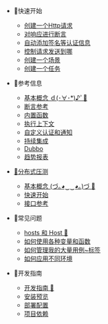 * 🐠快速开始
  * [创建一个Http请求](zh-cn/quickstart/http-request.md)
  * [对响应进行断言](zh-cn/quickstart/assertions.md)
  * [自动添加签名等认证信息](zh-cn/quickstart/auth.md)
  * [控制请求发送到哪](zh-cn/quickstart/env-proxy.md)
  * [创建一个场景](zh-cn/quickstart/scenario.md)
  * [创建一个任务](zh-cn/quickstart/job.md)

* 🐣参考信息
  * [基本概念 ｄ(･∀･*)♪ﾟ🦉](zh-cn/concepts.md)
  * [断言参考](zh-cn/assertion.md)
  * [内置函数](zh-cn/function.md)
  * [执行上下文](zh-cn/context.md)
  * [自定义认证和通知](zh-cn/plugins.md)
  * [持续集成](zh-cn/ci.md)
  * [Dubbo](zh-cn/dubbo.md)
  * [趋势报表](zh-cn/dashboard.md)

* [🐡分布式压测](zh-cn/pea/README.md)
  * [基本概念 (づ｡◕‿‿◕｡)づ 🥳](zh-cn/pea/README.md)
  * [快速开始](zh-cn/pea/quickstart.md)
  * [接口参考](zh-cn/pea/api.md)

* 🐳常见问题
  * [hosts 和 Host 🦄](zh-cn/bp/hosts-vs-host.md)
  * [如何使用各种变量和函数](zh-cn/bp/use-var-func.md)
  * [如何管理我的大量用例~标签](zh-cn/bp/manage-case.md)
  * [如何应用不同环境](zh-cn/bp/manage-env.md)

* 🐬开发指南
  * [开发指南 🦁](zh-cn/development-guide.md)
  * [安装预览](zh-cn/install.md)
  * [部署配置](zh-cn/configuration.md)
  * [项目依赖](zh-cn/deps.md)

